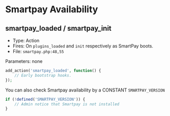 # Smartpay Availability
## smartpay_loaded / smartpay_init

- Type: Action
- Fires: On `plugins_loaded` and `init` respectively as SmartPay boots.
- File: `smartpay.php:48,55`

Parameters: none

```php
add_action('smartpay_loaded', function() {
    // Early bootstrap hooks.
});
```
You can also check Smartpay availability by a CONSTANT `SMARTPAY_VERSION`

```php
if (!defined('SMARTPAY_VERSION')) {
	// Admin notice that Smartpay is not installed
}
```
